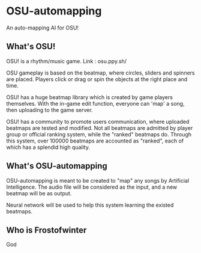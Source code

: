 # OSU-automapping
An auto-mapping AI for OSU!

## What's OSU!

OSU! is a rhythm/music game. Link : osu.ppy.sh/

OSU gameplay is based on the beatmap, where circles, sliders and spinners are placed. Players click or drag or spin the objects at the right place and time.

OSU! has a huge beatmap library which is created by game players themselves. With the in-game edit function, everyone can 'map' a song, then uploading to the game server.

OSU! has a community to promote users communication, where uploaded beatmaps are tested and modified. Not all beatmaps are admitted by player group or official ranking system, while the "ranked" beatmaps do. Through this system, over 100000 beatmaps are accounted as "ranked", each of which has a splendid high quality.

## What's OSU-automapping

OSU-automapping is meant to be created to "map" any songs by Artificial Intelligence. The audio file will be considered as the input, and a new beatmap will be as output.

Neural network will be used to help this system learning the existed beatmaps.

## Who is Frostofwinter

God
